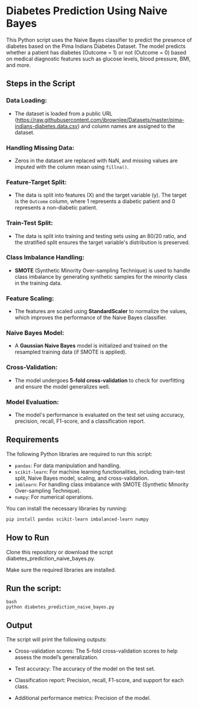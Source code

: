 # Diabetes Prediction Using Naive Bayes

This Python script uses the Naive Bayes classifier to predict the presence of diabetes based on the Pima Indians Diabetes Dataset. The model predicts whether a patient has diabetes (Outcome = 1) or not (Outcome = 0) based on medical diagnostic features such as glucose levels, blood pressure, BMI, and more.

## Steps in the Script

### Data Loading:
- The dataset is loaded from a public URL (https://raw.githubusercontent.com/jbrownlee/Datasets/master/pima-indians-diabetes.data.csv) and column names are assigned to the dataset.

### Handling Missing Data:
- Zeros in the dataset are replaced with NaN, and missing values are imputed with the column mean using `fillna()`.

### Feature-Target Split:
- The data is split into features (X) and the target variable (y). The target is the `Outcome` column, where 1 represents a diabetic patient and 0 represents a non-diabetic patient.

### Train-Test Split:
- The data is split into training and testing sets using an 80/20 ratio, and the stratified split ensures the target variable's distribution is preserved.

### Class Imbalance Handling:
- **SMOTE** (Synthetic Minority Over-sampling Technique) is used to handle class imbalance by generating synthetic samples for the minority class in the training data.

### Feature Scaling:
- The features are scaled using **StandardScaler** to normalize the values, which improves the performance of the Naive Bayes classifier.

### Naive Bayes Model:
- A **Gaussian Naive Bayes** model is initialized and trained on the resampled training data (if SMOTE is applied).

### Cross-Validation:
- The model undergoes **5-fold cross-validation** to check for overfitting and ensure the model generalizes well.

### Model Evaluation:
- The model's performance is evaluated on the test set using accuracy, precision, recall, F1-score, and a classification report.

## Requirements

The following Python libraries are required to run this script:

- `pandas`: For data manipulation and handling.
- `scikit-learn`: For machine learning functionalities, including train-test split, Naive Bayes model, scaling, and cross-validation.
- `imblearn`: For handling class imbalance with SMOTE (Synthetic Minority Over-sampling Technique).
- `numpy`: For numerical operations.

You can install the necessary libraries by running:

```bash
pip install pandas scikit-learn imbalanced-learn numpy
```

## How to Run
Clone this repository or download the script diabetes_prediction_naive_bayes.py.

Make sure the required libraries are installed.

## Run the script:
```
bash
python diabetes_prediction_naive_bayes.py
```
## Output
The script will print the following outputs:

- Cross-validation scores: The 5-fold cross-validation scores to help assess the model’s generalization.

- Test accuracy: The accuracy of the model on the test set.

- Classification report: Precision, recall, F1-score, and support for each class.

- Additional performance metrics: Precision of the model.
